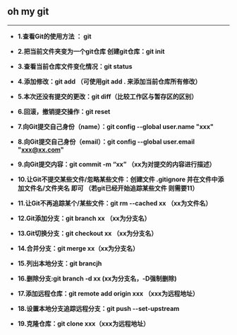 ## oh my git
---

- **1.查看Git的使用方法 ： git**

- **2.把当前文件夹变为一个git仓库 创建git仓库：git init**

- **3.查看当前仓库文件变化情况：git status**

- **4.添加修改：git add （可使用git add . 来添加当前仓库所有修改）**

- **5.本次还没有提交的更改：git diff（比较工作区与暂存区的区别）**

- **6.回滚，撤销提交操作：git reset**

- **7.向Git提交自己身份（name）：git config --global user.name "xxx"**

- **8.向Git提交自己身份（email）：git config --global user.email "xxx@xx.com"**

- **9.向Git提交内容：git commit -m “xx” （xx为对提交的内容进行描述）**

- **10.让Git不提交某些文件/忽略某些文件：创建文件 .gitignore 并在文件中添加文件名/文件夹名 即可 （若git已经开始追踪某些文件 则需要11）**

- **11.让Git不再追踪某个/某些文件：git rm --cached xx （xx为文件名）**

- **12.Git添加分支：git branch xx （xx为分支名）**

- **13.Git切换分支：git checkout xx （xx为分支名）**

- **14.合并分支：git merge xx（xx为分支名）**

- **15.列出本地分支：git brancjh**

- **16.删除分支:git branch -d xx (xx为分支名，-D强制删除)**

- **17.添加远程仓库：git remote add origin xxx （xxx为远程地址）**

- **18.设置本地分支追踪远程分支：git push --set-upstream**

- **19.克隆仓库：git clone xxx（xxx为远程地址）**
